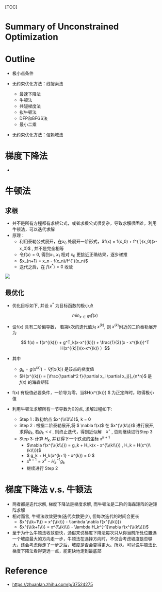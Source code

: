 [TOC]

# Summary of Unconstrained Optimization



# Outline

+ 极小点条件

+ 无约束优化方法：线搜索法
  + 最速下降法
  + 牛顿法
  + 共轭梯度法
  + 拟牛顿法
  + DFP和BFGS法
  + 最小二乘
+ 无约束优化方法：信赖域法



# 梯度下降法

+ 

# 牛顿法

## 求根

+ 并不是所有方程都有求根公式，或者求根公式很复杂，导致求解很困难，利用牛顿法，可以迭代求解
+ 原理：
  + 利用泰勒公式展开，在$x_0$ 处展开一阶形式，$f(x) = f(x_0) + f^{`}(x_0)(x-x_0)$ , 并不是完全相等
  + 令$f(x) = 0$, 得到$x_1$, $x_1$ 相对 $x_0$ 更接近正确结果，逐步递推
  + $x_{n+1} = x_n  - f(x_n)/f^{`}(x_n)$
  + 迭代之后，在 $f(x^*) = 0$ 收敛

![](http://ww4.sinaimg.cn/large/006tNc79ly1g3qlcv7uj6j30es0ck3yp.jpg)

## 最优化

+ 优化目标如下, 并设 $x^*$ 为目标函数的极小点

  $$ min_{x \in R^n}  f(x) $$ 

+ 设f(x) 具有二阶偏导数， 若第k次的迭代值为 $x^{(k)}$, 则 $x^{(k)}$附近的二阶泰勒展开为

  $$ f(x) = f(x^{(k)}) + g^T_k(x-x^{(k)}) + \frac{1}{2}(x - x^{(k)})^T H(x^{(k)})(x-x^{(k)} ）$$

+ 其中

  + $g_k = g(x^{(k)}) = \nabla f(x(k))$ 是该点的梯度值
  + $H(x^{(k)}) = [\frac{\partial^2 f}{\partial x_i \partial x_j}]_{n*n}$  是 $f(x)$ 的海森矩阵 

+ f(x) 有极值必要条件，一阶导为零，当$H(x^{(k)}) $ 为正定阵时，取得极小值

+ 利用牛顿法求解所有一节导数为0的点,   求解过程如下:

	+ Step 1 : 取初始点 $x^{\\(0\\)}$,  k = 0
	+ Step 2 : 根据二阶泰勒展开,将 $ \nabla f(x)$ 在 $x^{\\(k\\)}$ 进行展开, 求得$g_k$,  若$g_k < \epsilon$ , 则终止迭代，得到近似解　$x^\star$ , 否则继续进行Step 3
	+ Step 3:  计算 $H_k$,  并获得下一个跌点的坐标 $x^{k+1}$
		+  $\nabla f(x^{\\(k\\)}) = g_k + H_k(x - x^{\\(k\\)}) ,  H_k = H(x^{\\(k\\)})$
		+ $ g_k + H_k(x^{k+1} - x^{k}) = 0 $
		+ $x^{k+1}  = x^k - H_k^{-1} g_k$
		+ 继续进行 Step 2



# 梯度下降法 v.s. 牛顿法

+ 两者都是迭代求解, 梯度下降法是梯度求解,  而牛顿法是二阶的海森矩阵的逆矩阵求解
+ 相对而言, 牛顿法收敛更快(迭代次数更少), 但每次迭代的时间会更长
	+ $x^{\\(k+1\\)} = x^{\\(k\\)} - \lambda \nabla f(x^{\\(k\\)})
	+ $x^{\\(k+1\\)} = x^{\\(k\\)} - \lambda  H_k^{-1}\nabla f(x^{\\(k\\)})$
+ 至于为什么牛顿法收敛更快，通俗来说梯度下降法每次只从你当前所处位置选一个坡度最大的方向走一步，牛顿法在选择方向时，不仅会考虑坡度是否够大，还会考虑你走了一步之后，坡度是否会变得更大。所以，可以说牛顿法比梯度下降法看得更远一点，能更快地走到最底部





# Reference

+ https://zhuanlan.zhihu.com/p/37524275